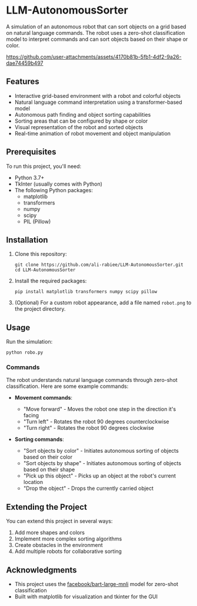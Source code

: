 # LLM-AutonomousSorter

A simulation of an autonomous robot that can sort objects on a grid based on natural language commands. The robot uses a zero-shot classification model to interpret commands and can sort objects based on their shape or color.


https://github.com/user-attachments/assets/4170b81b-5fb1-4df2-9a26-dae74459b497


## Features

- Interactive grid-based environment with a robot and colorful objects
- Natural language command interpretation using a transformer-based model
- Autonomous path finding and object sorting capabilities
- Sorting areas that can be configured by shape or color
- Visual representation of the robot and sorted objects
- Real-time animation of robot movement and object manipulation

## Prerequisites

To run this project, you'll need:

- Python 3.7+
- TkInter (usually comes with Python)
- The following Python packages:
  - matplotlib
  - transformers
  - numpy
  - scipy
  - PIL (Pillow)

## Installation

1. Clone this repository:
   ```
   git clone https://github.com/ali-rabiee/LLM-AutonomousSorter.git
   cd LLM-AutonomousSorter
   ```

2. Install the required packages:
   ```
   pip install matplotlib transformers numpy scipy pillow
   ```

3. (Optional) For a custom robot appearance, add a file named `robot.png` to the project directory.

## Usage

Run the simulation:
```
python robo.py
```

### Commands

The robot understands natural language commands through zero-shot classification. Here are some example commands:

- **Movement commands**:
  - "Move forward" - Moves the robot one step in the direction it's facing
  - "Turn left" - Rotates the robot 90 degrees counterclockwise
  - "Turn right" - Rotates the robot 90 degrees clockwise

- **Sorting commands**:
  - "Sort objects by color" - Initiates autonomous sorting of objects based on their color
  - "Sort objects by shape" - Initiates autonomous sorting of objects based on their shape
  - "Pick up this object" - Picks up an object at the robot's current location
  - "Drop the object" - Drops the currently carried object


## Extending the Project

You can extend this project in several ways:

1. Add more shapes and colors
2. Implement more complex sorting algorithms
3. Create obstacles in the environment
4. Add multiple robots for collaborative sorting

## Acknowledgments

- This project uses the [facebook/bart-large-mnli](https://huggingface.co/facebook/bart-large-mnli) model for zero-shot classification
- Built with matplotlib for visualization and tkinter for the GUI
